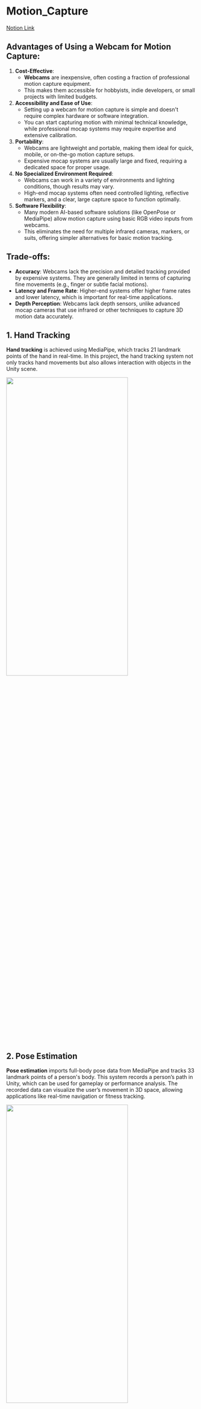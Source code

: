 # Motion_Capture

[Notion Link](https://paint-chinchilla-3cb.notion.site/Motion-Capture-63f430d4f2af41d283428167c30c5a70)

## Advantages of Using a Webcam for Motion Capture:

1. **Cost-Effective**:
    - **Webcams** are inexpensive, often costing a fraction of professional motion capture equipment.
    - This makes them accessible for hobbyists, indie developers, or small projects with limited budgets.
2. **Accessibility and Ease of Use**:
    - Setting up a webcam for motion capture is simple and doesn't require complex hardware or software integration.
    - You can start capturing motion with minimal technical knowledge, while professional mocap systems may require expertise and extensive calibration.
3. **Portability**:
    - Webcams are lightweight and portable, making them ideal for quick, mobile, or on-the-go motion capture setups.
    - Expensive mocap systems are usually large and fixed, requiring a dedicated space for proper usage.
4. **No Specialized Environment Required**:
    - Webcams can work in a variety of environments and lighting conditions, though results may vary.
    - High-end mocap systems often need controlled lighting, reflective markers, and a clear, large capture space to function optimally.
5. **Software Flexibility**:
    - Many modern AI-based software solutions (like OpenPose or MediaPipe) allow motion capture using basic RGB video inputs from webcams.
    - This eliminates the need for multiple infrared cameras, markers, or suits, offering simpler alternatives for basic motion tracking.

## Trade-offs:

- **Accuracy**: Webcams lack the precision and detailed tracking provided by expensive systems. They are generally limited in terms of capturing fine movements (e.g., finger or subtle facial motions).
- **Latency and Frame Rate**: Higher-end systems offer higher frame rates and lower latency, which is important for real-time applications.
- **Depth Perception**: Webcams lack depth sensors, unlike advanced mocap cameras that use infrared or other techniques to capture 3D motion data accurately.

## 1. Hand Tracking

 **Hand tracking** is achieved using MediaPipe, which tracks 21 landmark points of the hand in real-time. In this project, the hand tracking system not only tracks hand movements but also allows interaction with objects in the Unity scene.

 <img src="https://github.com/user-attachments/assets/c2ca677f-bccf-45ad-b2e5-59ebe683b0f8" width="80%" height="45%"/>

## 2. Pose Estimation
 **Pose estimation** imports full-body pose data from MediaPipe and tracks 33 landmark points of a person's body. This system records a person’s path in Unity, which can be used for gameplay or performance analysis. The recorded data can visualize the user’s movement in 3D space, allowing applications like real-time navigation or fitness tracking.

 <img src="https://github.com/user-attachments/assets/354b627a-f5f6-4e3e-86e5-1262f4aecdfc" width="80%" height="45%"/>

## 3. Facial Landmark Detection
 **Facial landmark detection** reconstructs the 468 landmark points of the face in 3D space. In this project, facial data is used to interact with Unity objects based on facial movements. For instance, the distance between the mouth is calculated and used to control the rotation of a cube, making the system responsive to facial expressions. This approach opens up possibilities for interactive facial-driven interfaces in virtual environments.

 <img src="https://github.com/user-attachments/assets/9b12e653-613f-4d69-8244-dcedc29a2f5f" width="80%" height="45%"/>

## 4. Avatar Animation Using MediaPipe Pose Data
  The avatar animation system utilizes MediaPipe's pose data to animate a 3D character model in Unity. The pose data, which includes body, hand, and face landmarks, is mapped onto the avatar’s skeleton, allowing for real-time animation. This feature is ideal for creating interactive virtual characters or for use in virtual reality (VR) environments where users' movements are mirrored onto the avatar.

  <img src="https://github.com/user-attachments/assets/4b89fc99-aef1-41e1-9371-4123a305422b" width="80%" height="45%"/>

## Development Environment

Pycharm (2024.2.1)

Unity (2022.3.24f1)

## Python Library

CVZone 1.6.1 (Using OpenCV, MediaPipe for pose detection, hand tracking, facial capture)
